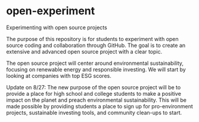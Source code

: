 # open-experiment
Experimenting with open source projects

The purpose of this repository is for students to experiment with open source coding and collaboration through GitHub. The goal is to create an extensive and advanced open source project with a clear topic.

The open source project will center around environmental sustainability, focusing on renewable energy and responsible investing. We will start by looking at companies with top ESG scores.

Update on 8/27:
The new purpose of the open source project will be to provide a place for high school and college students to make a positive impact on the planet and preach environmental sustainability. This will be made possible by providing students a place to sign up for pro-environment projects, sustainable investing tools, and community clean-ups to start.